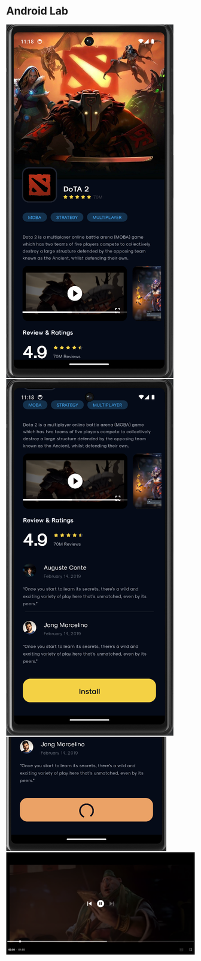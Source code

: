 # Android Lab

![Image alt](https://github.com/KrauzinDaniil/androidLab/raw/main/git_images/MainScreen.png)
![Image alt](https://github.com/KrauzinDaniil/androidLab/raw/main/git_images/MainScreenTwo.png)
![Image alt](https://github.com/KrauzinDaniil/androidLab/raw/main/git_images/ButtonLoading.png)
![Image alt](https://github.com/KrauzinDaniil/androidLab/raw/main/git_images/Video.png)
